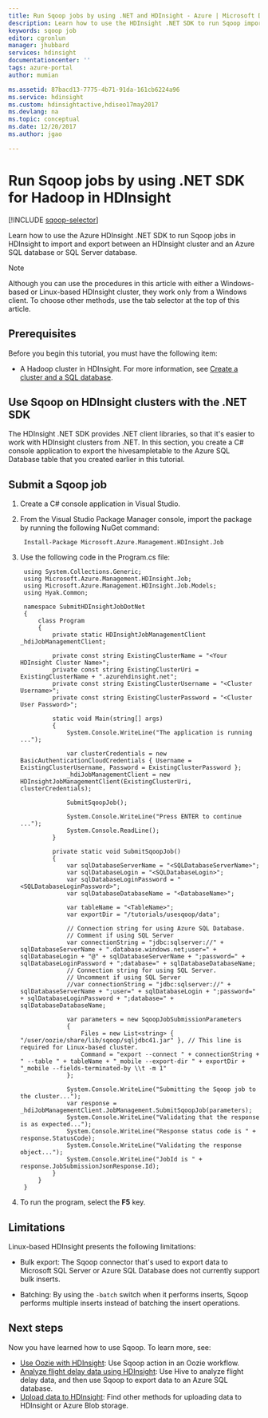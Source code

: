 ```yaml
---
title: Run Sqoop jobs by using .NET and HDInsight - Azure | Microsoft Docs
description: Learn how to use the HDInsight .NET SDK to run Sqoop import and export between a Hadoop cluster and an Azure SQL database.
keywords: sqoop job
editor: cgronlun
manager: jhubbard
services: hdinsight
documentationcenter: ''
tags: azure-portal
author: mumian

ms.assetid: 87bacd13-7775-4b71-91da-161cb6224a96
ms.service: hdinsight
ms.custom: hdinsightactive,hdiseo17may2017
ms.devlang: na
ms.topic: conceptual
ms.date: 12/20/2017
ms.author: jgao

---
```

# Run Sqoop jobs by using .NET SDK for Hadoop in HDInsight
[!INCLUDE [sqoop-selector](../../../includes/hdinsight-selector-use-sqoop.md)]

Learn how to use the Azure HDInsight .NET SDK to run Sqoop jobs in HDInsight to import and export between an HDInsight cluster and an Azure SQL database or SQL Server database.

> [!NOTE]
> Although you can use the procedures in this article with either a Windows-based or Linux-based HDInsight cluster, they work only from a Windows client. To choose other methods, use the tab selector at the top of this article.
> 

## Prerequisites
Before you begin this tutorial, you must have the following item:

* A Hadoop cluster in HDInsight. For more information, see [Create a cluster and a SQL database](hdinsight-use-sqoop.md#create-cluster-and-sql-database).

## Use Sqoop on HDInsight clusters with the .NET SDK
The HDInsight .NET SDK provides .NET client libraries, so that it's easier to work with HDInsight clusters from .NET. In this section, you create a C# console application to export the hivesampletable to the Azure SQL Database table that you created earlier in this tutorial.

## Submit a Sqoop job

1. Create a C# console application in Visual Studio.

2. From the Visual Studio Package Manager console, import the package by running the following NuGet command:
   
        Install-Package Microsoft.Azure.Management.HDInsight.Job

3. Use the following code in the Program.cs file:
   
        using System.Collections.Generic;
        using Microsoft.Azure.Management.HDInsight.Job;
        using Microsoft.Azure.Management.HDInsight.Job.Models;
        using Hyak.Common;
   
        namespace SubmitHDInsightJobDotNet
        {
            class Program
            {
                private static HDInsightJobManagementClient _hdiJobManagementClient;
   
                private const string ExistingClusterName = "<Your HDInsight Cluster Name>";
                private const string ExistingClusterUri = ExistingClusterName + ".azurehdinsight.net";
                private const string ExistingClusterUsername = "<Cluster Username>";
                private const string ExistingClusterPassword = "<Cluster User Password>";
   
                static void Main(string[] args)
                {
                    System.Console.WriteLine("The application is running ...");
   
                    var clusterCredentials = new BasicAuthenticationCloudCredentials { Username = ExistingClusterUsername, Password = ExistingClusterPassword };
                    _hdiJobManagementClient = new HDInsightJobManagementClient(ExistingClusterUri, clusterCredentials);
   
                    SubmitSqoopJob();
   
                    System.Console.WriteLine("Press ENTER to continue ...");
                    System.Console.ReadLine();
                }
   
                private static void SubmitSqoopJob()
                {
                    var sqlDatabaseServerName = "<SQLDatabaseServerName>";
                    var sqlDatabaseLogin = "<SQLDatabaseLogin>";
                    var sqlDatabaseLoginPassword = "<SQLDatabaseLoginPassword>";
                    var sqlDatabaseDatabaseName = "<DatabaseName>";
   
                    var tableName = "<TableName>";
                    var exportDir = "/tutorials/usesqoop/data";
   
                    // Connection string for using Azure SQL Database.
                    // Comment if using SQL Server
                    var connectionString = "jdbc:sqlserver://" + sqlDatabaseServerName + ".database.windows.net;user=" + sqlDatabaseLogin + "@" + sqlDatabaseServerName + ";password=" + sqlDatabaseLoginPassword + ";database=" + sqlDatabaseDatabaseName;
                    // Connection string for using SQL Server.
                    // Uncomment if using SQL Server
                    //var connectionString = "jdbc:sqlserver://" + sqlDatabaseServerName + ";user=" + sqlDatabaseLogin + ";password=" + sqlDatabaseLoginPassword + ";database=" + sqlDatabaseDatabaseName;
   
                    var parameters = new SqoopJobSubmissionParameters
                    {
                        Files = new List<string> { "/user/oozie/share/lib/sqoop/sqljdbc41.jar" }, // This line is required for Linux-based cluster.
                        Command = "export --connect " + connectionString + " --table " + tableName + "_mobile --export-dir " + exportDir + "_mobile --fields-terminated-by \\t -m 1"
                    };
   
                    System.Console.WriteLine("Submitting the Sqoop job to the cluster...");
                    var response = _hdiJobManagementClient.JobManagement.SubmitSqoopJob(parameters);
                    System.Console.WriteLine("Validating that the response is as expected...");
                    System.Console.WriteLine("Response status code is " + response.StatusCode);
                    System.Console.WriteLine("Validating the response object...");
                    System.Console.WriteLine("JobId is " + response.JobSubmissionJsonResponse.Id);
                }
            }
        }

4. To run the program, select the **F5** key. 

## Limitations
Linux-based HDInsight presents the following limitations:

* Bulk export: The Sqoop connector that's used to export data to Microsoft SQL Server or Azure SQL Database does not currently support bulk inserts.

* Batching: By using the `-batch` switch when it performs inserts, Sqoop performs multiple inserts instead of batching the insert operations.

## Next steps
Now you have learned how to use Sqoop. To learn more, see:

* [Use Oozie with HDInsight](../hdinsight-use-oozie.md): Use Sqoop action in an Oozie workflow.
* [Analyze flight delay data using HDInsight](../hdinsight-analyze-flight-delay-data.md): Use Hive to analyze flight delay data, and then use Sqoop to export data to an Azure SQL database.
* [Upload data to HDInsight](../hdinsight-upload-data.md): Find other methods for uploading data to HDInsight or Azure Blob storage.

